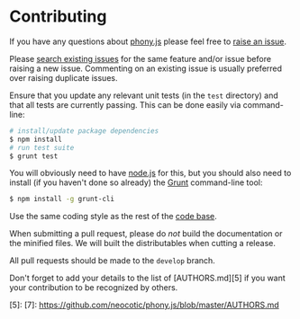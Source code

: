 # Contributing

If you have any questions about [phony.js][0] please feel free to [raise an issue][2].

Please [search existing issues][1] for the same feature and/or issue before raising a new issue. Commenting on an
existing issue is usually preferred over raising duplicate issues.

Ensure that you update any relevant unit tests (in the `test` directory) and that all tests are currently passing. This
can be done easily via command-line:

``` bash
# install/update package dependencies
$ npm install
# run test suite
$ grunt test
```

You will obviously need to have [node.js][3] for this, but you should also need to install (if you haven't done so
already) the [Grunt][4] command-line tool:

``` bash
$ npm install -g grunt-cli
```

Use the same coding style as the rest of the [code base][0].

When submitting a pull request, please do *not* build the documentation or the minified files. We will built the
distributables when cutting a release.

All pull requests should be made to the `develop` branch.

Don't forget to add your details to the list of [AUTHORS.md][5] if you want your contribution to be recognized by
others.

[0]: https://github.com/neocotic/phony.js
[1]: https://github.com/neocotic/phony.js/issues
[2]: https://github.com/neocotic/phony.js/issues/new
[3]: http://nodejs.org
[4]: http://gruntjs.com
[5]: [7]: https://github.com/neocotic/phony.js/blob/master/AUTHORS.md